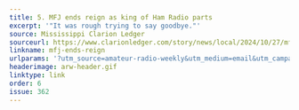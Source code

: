 ```yaml
---
title: 5. MFJ ends reign as king of Ham Radio parts
excerpt: '"It was rough trying to say goodbye."'
source: Mississippi Clarion Ledger
sourceurl: https://www.clarionledger.com/story/news/local/2024/10/27/mfj-enterprises-in-mississippi-closes-leaves-hole-in-ham-radio-world/75136781007/
linkname: mfj-ends-reign
urlparams: '?utm_source=amateur-radio-weekly&utm_medium=email&utm_campaign=newsletter'
headerimage: arw-header.gif
linktype: link
order: 6
issue: 362
---
```


